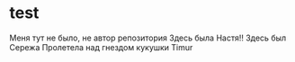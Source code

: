 # test
Меня тут не было, не автор репoзитория
Здесь была Настя!!
Здесь был Сережа
Пролетела над гнездом кукушки
Timur
